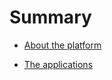 # Summary

* [About the platform](section1/section1.md)

* [The applications](section2/section2.md)
